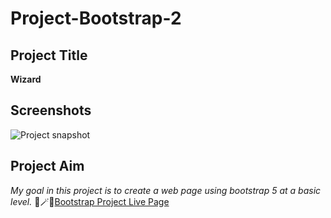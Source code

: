 # Project-Bootstrap-2
## Project Title 
**Wizard**
## Screenshots
![Project snapshot](./hogwarts.gif)
## Project Aim
*My goal in this project is to create a web page using bootstrap 5 at a basic level.*
🎃🪄💫[Bootstrap Project Live Page](https://esmaaksoy.github.io/Hogwarts-Website/) 
